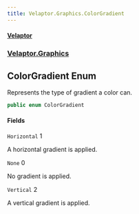 ```yaml
---
title: Velaptor.Graphics.ColorGradient
---
```


#### [Velaptor](Namespaces.md 'Velaptor Namespaces')
### [Velaptor.Graphics](Velaptor.Graphics.md 'Velaptor.Graphics')

## ColorGradient Enum

Represents the type of gradient a color can.

```csharp
public enum ColorGradient
```
#### Fields

<a name='Velaptor.Graphics.ColorGradient.Horizontal'></a>

`Horizontal` 1

A horizontal gradient is applied.

<a name='Velaptor.Graphics.ColorGradient.None'></a>

`None` 0

No gradient is applied.

<a name='Velaptor.Graphics.ColorGradient.Vertical'></a>

`Vertical` 2

A vertical gradient is applied.
